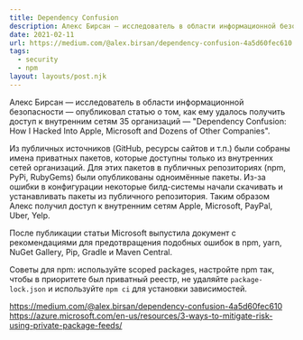 ```yaml
---
title: Dependency Confusion
description: Алекс Бирсан — исследователь в области информационной безопасности — опубликовал статью о том, как ему удалось получить доступ к внутренним сетям 35 организаций
date: 2021-02-11
url: https://medium.com/@alex.birsan/dependency-confusion-4a5d60fec610 https://azure.microsoft.com/en-us/resources/3-ways-to-mitigate-risk-using-private-package-feeds/
tags:
  - security
  - npm
layout: layouts/post.njk
---
```

Алекс Бирсан — исследователь в области информационной безопасности — опубликовал статью о том, как ему удалось получить доступ к внутренним сетям 35 организаций — "Dependency Confusion: How I Hacked Into Apple, Microsoft and Dozens of Other Companies".

Из публичных источников (GitHub, ресурсы сайтов и т.п.) были собраны имена приватных пакетов, которые доступны только из внутренних сетей организаций. Для этих пакетов в публичных репозиториях (npm, PyPi, RubyGems) были опубликованы одноимённые пакеты. Из-за ошибки в конфигурации некоторые билд-системы начали скачивать и устанавливать пакеты из публичного репозитория. Таким образом Алекс получил доступ к внутренним сетям Apple, Microsoft, PayPal, Uber, Yelp.

После публикации статьи Microsoft выпустила документ с рекомендациями для предотвращения подобных ошибок в npm, yarn, NuGet Gallery, Pip, Gradle и Maven Central.

Советы для npm: используйте scoped packages, настройте npm так, чтобы в приоритете был приватный реестр, не удаляйте `package-lock.json` и используйте `npm ci` для установки зависимостей.

https://medium.com/@alex.birsan/dependency-confusion-4a5d60fec610
https://azure.microsoft.com/en-us/resources/3-ways-to-mitigate-risk-using-private-package-feeds/
